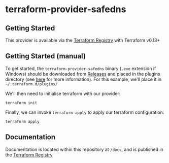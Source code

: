 # terraform-provider-safedns

## Getting Started

This provider is available via the [Terraform Registry](https://registry.terraform.io/providers/ukfast/safedns/latest) with Terraform v0.13+

## Getting Started (manual)

To get started, the `terraform-provider-safedns` binary (`.exe` extension if Windows) should be downloaded from [Releases](https://github.com/ukfast/terraform-provider-safedns/releases) and placed in the plugins directory (see [here](https://www.terraform.io/docs/configuration/providers.html#third-party-plugins) for more information). For this example, we'll place it in `~/.terraform.d/plugins/`

We'll then need to initialise terraform with our provider:

```console
terraform init
```

Finally, we can invoke `terraform apply` to apply our terraform configuration:

```console
terraform apply
```

## Documentation

Documentation is located within this repository at `/docs`, and is published in the [Terraform Registry](https://registry.terraform.io/providers/ans-group/safedns/latest/docs)
